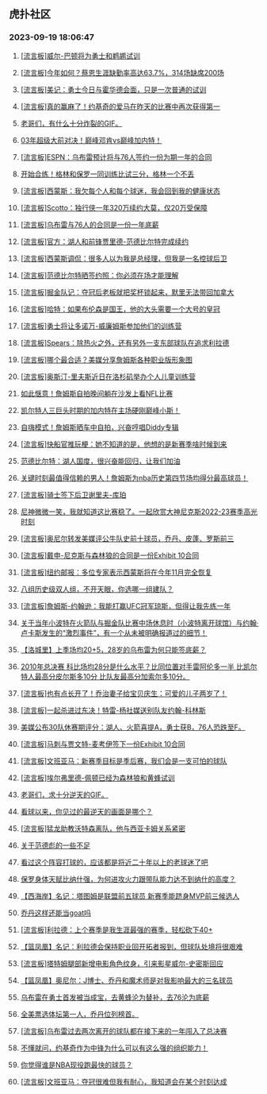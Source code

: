 ## 虎扑社区 
### 2023-09-19 18:06:47

1. [[流言板]威尔-巴顿将为勇士和鹈鹕试训](https://bbs.hupu.com/62156474.html)

2. [[流言板]今年如何？蔡恩生涯缺勤率高达63.7%，314场缺席200场](https://bbs.hupu.com/62154555.html)

3. [[流言板]美记：勇士今日与霍华德会面，只是一次普通的试训](https://bbs.hupu.com/62153465.html)

4. [[流言板]真的赢麻了！约基奇的爱马在昨天的比赛中再次获得第一](https://bbs.hupu.com/62155108.html)

5. [老哥们，有什么十分炸裂的GIF。](https://bbs.hupu.com/62152701.html)

6. [03年超级大前对决！巅峰邓肯vs巅峰加内特！](https://bbs.hupu.com/62153140.html)

7. [[流言板]ESPN：乌布雷预计将与76人签约一份为期一年的合同](https://bbs.hupu.com/62152597.html)

8. [开始合练！格林和保罗一同训练比试三分，格林一个不丢](https://bbs.hupu.com/62152914.html)

9. [[流言板]西蒙斯：我欠每个人和每个球迷，我会回到我的健康状态](https://bbs.hupu.com/62154880.html)

10. [[流言板]Scotto：独行侠一年320万续约大莫，仅20万受保障](https://bbs.hupu.com/62154961.html)

11. [[流言板]乌布雷与76人的合同是一份一年底薪](https://bbs.hupu.com/62156042.html)

12. [[流言板]官方：湖人和前锋贾里德-范德比尔特完成续约](https://bbs.hupu.com/62152373.html)

13. [[流言板]西蒙斯调侃：很多人以为我是总经理，但我是一名控球后卫](https://bbs.hupu.com/62153845.html)

14. [[流言板]范德比尔特晒签约照：你必须在场才能理解](https://bbs.hupu.com/62152555.html)

15. [[流言板]掘金队记：夺冠后老板就把奖杯锁起来，默里无法带回加拿大](https://bbs.hupu.com/62153619.html)

16. [[流言板]哈特：如果布伦森是国王，他的大头需要一个大号的皇冠](https://bbs.hupu.com/62152784.html)

17. [[流言板]勇士将让多诺万-威廉姆斯参加他们的训练营](https://bbs.hupu.com/62156377.html)

18. [[流言板]Spears：除热火之外，还有另外一支东部球队在追求利拉德](https://bbs.hupu.com/62156091.html)

19. [[流言板]哪个最合适？美媒分享詹姆斯各种职业版形象图](https://bbs.hupu.com/62157638.html)

20. [[流言板]奥斯汀-里夫斯近日在洛杉矶举办个人儿童训练营](https://bbs.hupu.com/62157246.html)

21. [如此惬意！詹姆斯自拍晚间躺在沙发上看NFL比赛](https://bbs.hupu.com/62153073.html)

22. [凯尔特人三巨头时期的加内特在主场硬刚巅峰小斯！](https://bbs.hupu.com/62153195.html)

23. [自嗨模式！詹姆斯晒车中自拍，兴奋哼唱Diddy专辑](https://bbs.hupu.com/62152945.html)

24. [[流言板]快船官推玩梗：她不知道的是，他想的是新赛季啥时候到来](https://bbs.hupu.com/62152448.html)

25. [范德比尔特：湖人国度，很兴奋能回归，让我们加油](https://bbs.hupu.com/62152342.html)

26. [关键时刻最值得信赖的男人！詹姆斯为nba历史第四节场均得分最高球员！](https://bbs.hupu.com/62156584.html)

27. [[流言板]骑士签下后卫谢里夫-库珀](https://bbs.hupu.com/62156541.html)

28. [尼神微微一笑，我就知道这比赛稳了。一起欣赏大神尼克斯2022-23赛季高光时刻](https://bbs.hupu.com/62148300.html)

29. [[流言板]奥尼尔转发美媒评公牛队史前十球员，乔丹、皮蓬、罗斯前三](https://bbs.hupu.com/62157523.html)

30. [[流言板]戴申-尼克斯与森林狼的合同是一份Exhibit 10合同](https://bbs.hupu.com/62156278.html)

31. [[流言板]纽约邮报：多位专家表示西蒙斯将在今年11月完全恢复](https://bbs.hupu.com/62156138.html)

32. [八组历史级双人组，不开天眼，你选哪一组建队？](https://bbs.hupu.com/62153911.html)

33. [[流言板]詹姆斯-约翰逊：我能打赢UFC冠军琼斯，但得让我先练一年](https://bbs.hupu.com/62154697.html)

34. [关于当年小波特在火箭队与掘金队比赛中场休息时（小波特离开球馆）与约翰·卢卡斯发生的“激烈事件”，有一个从未被明确报道过的细节！](https://bbs.hupu.com/62152268.html)

35. [【洛城里】上季场均20+5，28岁的乌布雷为何只能签底薪？](https://bbs.hupu.com/62157225.html)

36. [2010年总决赛 科比场均28分是什么水平？比同位置对手雷阿伦多一半 比凯尔特人最高分皮尔斯多10分  比队友最高分加索尔多10分。](https://bbs.hupu.com/62157254.html)

37. [[流言板]也有点长开了！乔治妻子给宝贝庆生：可爱的儿子两岁了！](https://bbs.hupu.com/62154786.html)

38. [[流言板]一起杀进过东决！特雷-杨社媒送别队友约翰-科林斯](https://bbs.hupu.com/62157594.html)

39. [美媒公布30队休赛期评分：湖人、火箭喜提A，勇士获B，76人恐跌至F。](https://bbs.hupu.com/62154922.html)

40. [[流言板]马刺与贾文特-麦考伊签下一份Exhibit 10合同](https://bbs.hupu.com/62156608.html)

41. [[流言板]文班亚马：新赛季目标是季后赛，我们会是一支可怕的球队](https://bbs.hupu.com/62154014.html)

42. [[流言板]埃尔弗里德-佩顿已经为森林狼和黄蜂试训](https://bbs.hupu.com/62156503.html)

43. [老哥们，求十分逆天的GIF。](https://bbs.hupu.com/62156734.html)

44. [看球以来，你见过的最逆天的画面是哪个？](https://bbs.hupu.com/62156636.html)

45. [[流言板]猛龙助教沃特森离队，他与西亚卡姆关系紧密](https://bbs.hupu.com/62156246.html)

46. [关于范德彪的一些不足](https://bbs.hupu.com/62156943.html)

47. [看过这个阵容打球的，应该都是将近二十年以上的老球迷了吧](https://bbs.hupu.com/62156643.html)

48. [保罗身体天赋比纳什强，为何进攻火力跟带队能力达不到纳什的高度？](https://bbs.hupu.com/62156846.html)

49. [【西海岸】名记：塔图姆是联盟前五球员 新赛季能跻身MVP前三候选人](https://bbs.hupu.com/62156164.html)

50. [乔丹这样还能当goat吗](https://bbs.hupu.com/62156605.html)

51. [[流言板]利拉德：上个赛季是我生涯最强的赛季，轻松砍下40+](https://bbs.hupu.com/62157823.html)

52. [【篮凤凰】名记：利拉德会保持职业回开拓者报到，但球队处境将很艰难](https://bbs.hupu.com/62157303.html)

53. [[流言板]塔特姆腿部新增电影角色纹身，引来影星威尔-史密斯回应](https://bbs.hupu.com/62154592.html)

54. [【篮凤凰】奥尼尔：J博士、乔丹和魔术师是对我影响最大的三名球员](https://bbs.hupu.com/62157279.html)

55. [乌布雷在勇士首发被当成宝，去黄蜂沦为替补，去76沦为底薪](https://bbs.hupu.com/62156754.html)

56. [全美票选体坛第一人，乔丹位列榜首。](https://bbs.hupu.com/62157360.html)

57. [[流言板]乌布雷过去两次离开的球队都在接下来的一年闯入了总决赛](https://bbs.hupu.com/62154614.html)

58. [不懂就问，约基奇作为中锋为什么可以有这么强的组织能力！](https://bbs.hupu.com/62157324.html)

59. [你觉得谁是NBA现役跑最快的球员？](https://bbs.hupu.com/62156947.html)

60. [[流言板]文班亚马：夺冠很难但我有耐心，我知道会在某个时刻达成](https://bbs.hupu.com/62154632.html)

